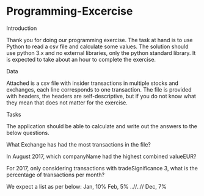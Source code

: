 # Programming-Excercise
Introduction 

Thank you for doing our programming exercise. The task at hand is to use Python to read a csv file and calculate some values. The solution should use python 3.x and no external libraries, only the python standard library. It is expected to take about an hour to complete the exercise. 

Data 

Attached is a csv file with insider transactions in multiple stocks and exchanges, each line corresponds to one transaction. The file is provided with headers, the headers are self-descriptive, but if you do not know what they mean that does not matter for the exercise.  

 

Tasks 

The application should be able to calculate and write out the answers to the below questions.  

What Exchange has had the most transactions in the file?  

In August 2017, which companyName had the highest combined valueEUR? 

For 2017, only considering transactions with tradeSignificance 3, what is the percentage of transactions per month? 

We expect a list as per below: 
Jan, 10% 
Feb, 5% 
..//..// 
Dec, 7% 

